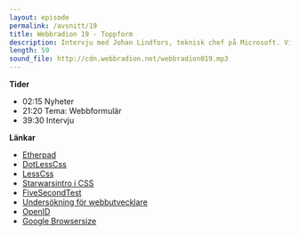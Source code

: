 ```yaml
---
layout: episode
permalink: /avsnitt/19
title: Webbradion 19 - Toppform
description: Intervju med Johan Lindfors, teknisk chef på Microsoft. Vi pratar även webbformulär, Etherpad och undersökningar.
length: 59
sound_file: http://cdn.webbradion.net/webbradion019.mp3
---
```


**Tider**

* 02:15 Nyheter
* 21:20 Tema: Webbformulär
* 39:30 Intervju

**Länkar**

* [Etherpad](http://etherpad.com/)
* [DotLessCss](http://www.dotlesscss.com/)
* [LessCss](http://lesscss.org/)
* [Starwarsintro i CSS](http://ajaxian.com/archives/star-wars-html-and-css-a-new-hope)
* [FiveSecondTest](http://fivesecondtest.com/)
* [Undersökning för webbutvecklare](http://www.alistapart.com/articles/survey2009/)
* [OpenID](http://openid.net/)
* [Google Browsersize](http://browsersize.googlelabs.com/)

